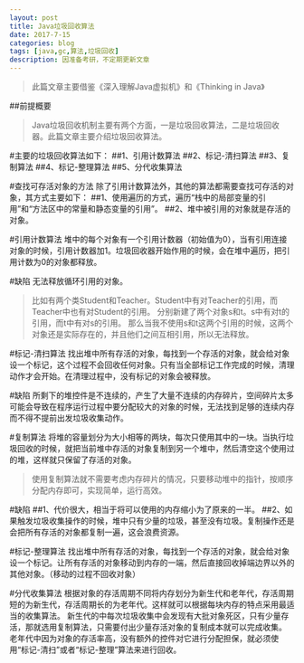 ```yaml
---
layout: post
title: Java垃圾回收算法
date: 2017-7-15
categories: blog
tags: [java,gc,算法,垃圾回收]
description: 因准备考研，不定期更新文章
---
```


>此篇文章主要借鉴《深入理解Java虚拟机》和《Thinking in Java》

##前提概要

>Java垃圾回收机制主要有两个方面，一是垃圾回收算法，二是垃圾回收器。此篇文章主要介绍垃圾回收算法。

#主要的垃圾回收算法如下： 
##1、引用计数算法 
##2、标记-清扫算法 
##3、复制算法 
##4、标记-整理算法 
##5、分代收集算法

#查找可存活对象的方法
除了引用计数算法外，其他的算法都需要查找可存活的对象，其方式主要如下： 
##1、使用遍历的方式，遍历“栈中的局部变量的引用”和“方法区中的常量和静态变量的引用”。 
##2、堆中被引用的对象就是存活的对象。

#引用计数算法
堆中的每个对象有一个引用计数器（初始值为0），当有引用连接对象的时候，引用计数器加1。垃圾回收器开始作用的时候，会在堆中遍历，把引用计数为0的对象都释放。

#缺陷
无法释放循环引用的对象。 
>比如有两个类Student和Teacher。Student中有对Teacher的引用，而Teacher中也有对Student的引用。 
分别新建了两个对象s和t。s中有对t的引用，而t中有对s的引用。 
那么当我不使用s和t这两个引用的时候，这两个对象还是实际存在的，并且他们之间互相引用，所以无法释放。

#标记-清扫算法
找出堆中所有存活的对象，每找到一个存活的对象，就会给对象设一个标记，这个过程不会回收任何对象。只有当全部标记工作完成的时候，清理动作才会开始。在清理过程中，没有标记的对象会被释放。

#缺陷
所剩下的堆控件是不连续的，产生了大量不连续的内存碎片，空间碎片太多可能会导致在程序运行过程中要分配较大的对象的时候，无法找到足够的连续内存而不得不提前出发垃圾收集动作。

#复制算法
将堆的容量划分为大小相等的两块，每次只使用其中的一块。当执行垃圾回收的时候，就把当前堆中存活的对象复制到另一个堆中，然后清空这个使用过的堆，这样就只保留了存活的对象。 
>使用复制算法就不需要考虑内存碎片的情况，只要移动堆中的指针，按顺序分配内存即可，实现简单，运行高效。

#缺陷
##1、代价很大，相当于将可以使用的内存缩小为了原来的一半。 
##2、如果触发垃圾收集操作的时候，堆中只有少量的垃圾，甚至没有垃圾。复制操作还是会把所有存活的对象都复制一遍，这会浪费资源。

#标记-整理算法
找出堆中所有存活的对象，每找到一个存活的对象，就会给对象设一个标记。让所有存活的对象移动到内存的一端，然后直接回收掉端边界以外的其他对象。（移动的过程不回收对象）

#分代收集算法
根据对象的存活周期不同将内存划分为新生代和老年代，存活周期短的为新生代，存活周期长的为老年代。这样就可以根据每块内存的特点采用最适当的收集算法。 
新生代的中每次垃圾收集中会发现有大批对象死区，只有少量存活，那就选用复制算法，只需要付出少量存活对象的复制成本就可以完成收集。 
老年代中因为对象的存活率高，没有额外的控件对它进行分配担保，就必须使用“标记-清扫”或者“标记-整理”算法来进行回收。
